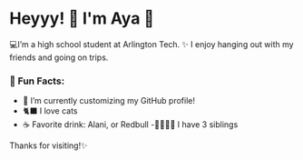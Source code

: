 # Heyyy! 👋 I'm Aya 🌸 
 
💻I’m a high  school student at Arlington Tech.
✨ I enjoy hanging out with my friends and going on trips.

 ### 💖 Fun Facts:
 - 🎀 I’m currently customizing my GitHub profile! 
 - 🐈‍⬛ I love cats
 - ☕ Favorite drink: Alani, or Redbull
-👨‍👩‍👧‍👦 I have 3 siblings 

Thanks for visiting!✨
